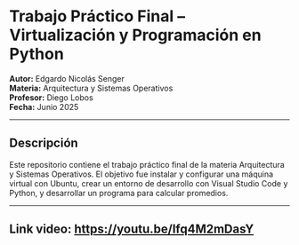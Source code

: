 # Trabajo Práctico Final – Virtualización y Programación en Python

**Autor:** Edgardo Nicolás Senger  
**Materia:** Arquitectura y Sistemas Operativos  
**Profesor:** Diego Lobos  
**Fecha:** Junio 2025

---

## Descripción

Este repositorio contiene el trabajo práctico final de la materia Arquitectura y Sistemas Operativos. El objetivo fue instalar y configurar una máquina virtual con Ubuntu, crear un entorno de desarrollo con Visual Studio Code y Python, y desarrollar un programa para calcular promedios.

---

## Link video: https://youtu.be/Ifq4M2mDasY
